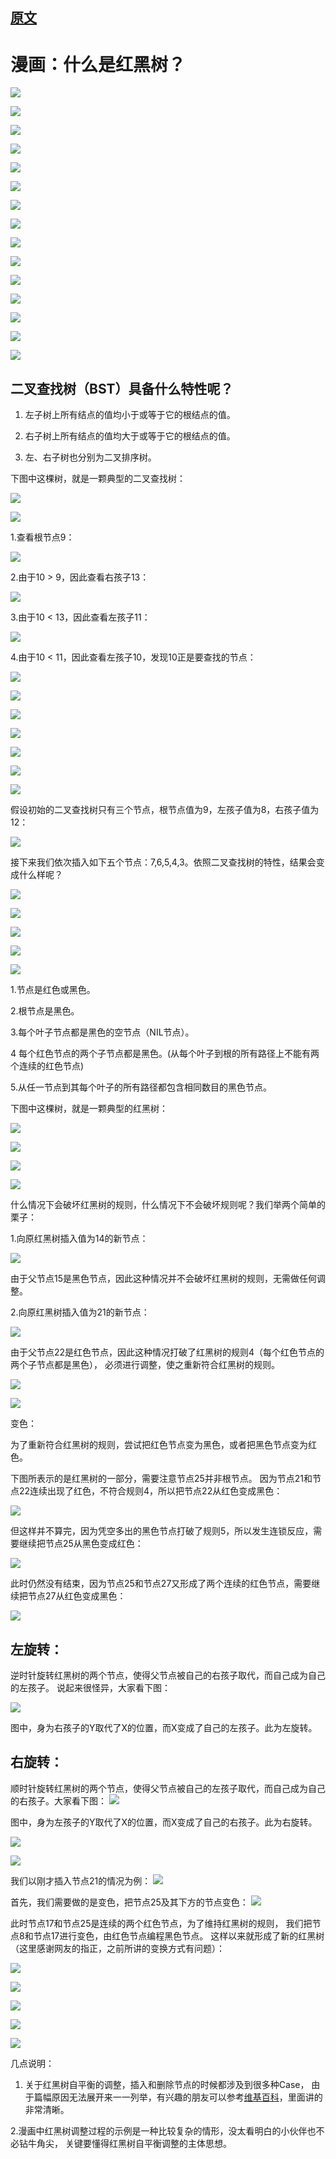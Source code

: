 
## [原文](https://zhuanlan.zhihu.com/p/31805309)

# 漫画：什么是红黑树？

![](../images/tree/red_block/red_block_tree_2.jpg)

![](../images/tree/red_block/red_block_tree_11.jpg)


![](../images/tree/red_block/red_block_tree_12.jpg)


![](../images/tree/red_block/red_block_tree_13.jpg)

![](../images/tree/red_block/red_block_tree_14.jpg)


![](../images/tree/red_block/red_block_tree_15.jpg)


![](../images/tree/red_block/red_block_tree_16.jpg)


![](../images/tree/red_block/red_block_tree_17.jpg)


![](../images/tree/red_block/red_block_tree_18.jpg)


![](../images/tree/red_block/red_block_tree_19.jpg)

![](../images/tree/red_block/red_block_tree_20.jpg)
  

![](../images/tree/red_block/red_block_tree_21.jpg)
  
  
![](../images/tree/red_block/red_block_tree_22.jpg)
  
  
![](../images/tree/red_block/red_block_tree_23.jpg)

 
  
![](../images/tree/red_block/red_block_tree_24.jpg)

## 二叉查找树（BST）具备什么特性呢？

1. 左子树上所有结点的值均小于或等于它的根结点的值。

2. 右子树上所有结点的值均大于或等于它的根结点的值。

3. 左、右子树也分别为二叉排序树。



下图中这棵树，就是一颗典型的二叉查找树：

  
![](../images/tree/red_block/red_block_tree_25.jpg)
  
![](../images/tree/red_block/red_block_tree_26.jpg)

1.查看根节点9：
  
![](../images/tree/red_block/red_block_tree_27.jpg)

2.由于10 > 9，因此查看右孩子13：
  
![](../images/tree/red_block/red_block_tree_28.jpg)
  
3.由于10 < 13，因此查看左孩子11：

![](../images/tree/red_block/red_block_tree_29.jpg)

4.由于10 < 11，因此查看左孩子10，发现10正是要查找的节点：  

![](../images/tree/red_block/red_block_tree_30.jpg)

![](../images/tree/red_block/red_block_tree_31.jpg)

![](../images/tree/red_block/red_block_tree_32.jpg)

![](../images/tree/red_block/red_block_tree_33.jpg)

![](../images/tree/red_block/red_block_tree_34.jpg)

![](../images/tree/red_block/red_block_tree_35.jpg)

![](../images/tree/red_block/red_block_tree_36.jpg)

假设初始的二叉查找树只有三个节点，根节点值为9，左孩子值为8，右孩子值为12：

![](../images/tree/red_block/red_block_tree_37.jpg)

接下来我们依次插入如下五个节点：7,6,5,4,3。依照二叉查找树的特性，结果会变成什么样呢？

![](../images/tree/red_block/red_block_tree_38.jpg)

![](../images/tree/red_block/red_block_tree_39.jpg)

![](../images/tree/red_block/red_block_tree_40.jpg)

![](../images/tree/red_block/red_block_tree_41.jpg)

![](../images/tree/red_block/red_block_tree_42.jpg)

1.节点是红色或黑色。

2.根节点是黑色。

3.每个叶子节点都是黑色的空节点（NIL节点）。

4 每个红色节点的两个子节点都是黑色。(从每个叶子到根的所有路径上不能有两个连续的红色节点)

5.从任一节点到其每个叶子的所有路径都包含相同数目的黑色节点。



下图中这棵树，就是一颗典型的红黑树：

![](../images/tree/red_block/red_block_tree_43.jpg)

![](../images/tree/red_block/red_block_tree_44.jpg)

![](../images/tree/red_block/red_block_tree_45.jpg)

![](../images/tree/red_block/red_block_tree_46.jpg)

什么情况下会破坏红黑树的规则，什么情况下不会破坏规则呢？我们举两个简单的栗子：


1.向原红黑树插入值为14的新节点：

![](../images/tree/red_block/red_block_tree_47.jpg)

由于父节点15是黑色节点，因此这种情况并不会破坏红黑树的规则，无需做任何调整。

 
2.向原红黑树插入值为21的新节点：

![](../images/tree/red_block/red_block_tree_48.jpg)

由于父节点22是红色节点，因此这种情况打破了红黑树的规则4（每个红色节点的两个子节点都是黑色），
必须进行调整，使之重新符合红黑树的规则。

![](../images/tree/red_block/red_block_tree_49.jpg)

![](../images/tree/red_block/red_block_tree_50.jpg)

变色：

为了重新符合红黑树的规则，尝试把红色节点变为黑色，或者把黑色节点变为红色。

下图所表示的是红黑树的一部分，需要注意节点25并非根节点。
因为节点21和节点22连续出现了红色，不符合规则4，所以把节点22从红色变成黑色：

![](../images/tree/red_block/red_block_tree_51.jpg)

但这样并不算完，因为凭空多出的黑色节点打破了规则5，所以发生连锁反应，需要继续把节点25从黑色变成红色：

![](../images/tree/red_block/red_block_tree_52.jpg)

此时仍然没有结束，因为节点25和节点27又形成了两个连续的红色节点，需要继续把节点27从红色变成黑色：

![](../images/tree/red_block/red_block_tree_53.jpg)

## 左旋转：

逆时针旋转红黑树的两个节点，使得父节点被自己的右孩子取代，而自己成为自己的左孩子。
说起来很怪异，大家看下图：

![](../images/tree/red_block/red_block_tree_54.jpg)

图中，身为右孩子的Y取代了X的位置，而X变成了自己的左孩子。此为左旋转。

## 右旋转：

顺时针旋转红黑树的两个节点，使得父节点被自己的左孩子取代，而自己成为自己的右孩子。大家看下图：
![](../images/tree/red_block/red_block_tree_55.jpg)

图中，身为左孩子的Y取代了X的位置，而X变成了自己的右孩子。此为右旋转。

![](../images/tree/red_block/red_block_tree_56.jpg)


![](../images/tree/red_block/red_block_tree_57.jpg)

我们以刚才插入节点21的情况为例：
![](../images/tree/red_block/red_block_tree_58.jpg)

首先，我们需要做的是变色，把节点25及其下方的节点变色：
![](../images/tree/red_block/red_block_tree_59.jpg)

此时节点17和节点25是连续的两个红色节点，为了维持红黑树的规则，
我们把节点8和节点17进行变色，由红色节点编程黑色节点。
这样以来就形成了新的红黑树（这里感谢网友的指正，之前所讲的变换方式有问题）：

![](../images/tree/red_block/red_block_tree_60.jpg)


![](../images/tree/red_block/red_block_tree_61.jpg)

![](../images/tree/red_block/red_block_tree_62.jpg)

![](../images/tree/red_block/red_block_tree_63.jpg)

![](../images/tree/red_block/red_block_tree_64.jpg)

  

几点说明：



1. 关于红黑树自平衡的调整，插入和删除节点的时候都涉及到很多种Case，
由于篇幅原因无法展开来一一列举，有兴趣的朋友可以参考[维基百科](https://zh.wikipedia.org/wiki/%E7%BA%A2%E9%BB%91%E6%A0%91)，里面讲的非常清晰。


2.漫画中红黑树调整过程的示例是一种比较复杂的情形，没太看明白的小伙伴也不必钻牛角尖，
关键要懂得红黑树自平衡调整的主体思想。
